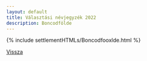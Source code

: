 ```yaml
---
layout: default
title: Választási névjegyzék 2022
description: Boncodfölde
---
```


{% include settlementHTMLs/Boncodfooxlde.html %}

[Vissza](./)